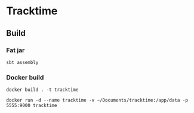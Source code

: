 # Tracktime

## Build
### Fat jar
`sbt assembly`

### Docker build
`docker build . -t tracktime`

`docker run -d --name tracktime -v ~/Documents/tracktime:/app/data -p 5555:9000 tracktime`

